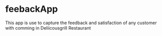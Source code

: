 # feebackApp
This app is use to capture the feedback and satisfaction of any customer with comming in Deliicousgrill Restaurant
